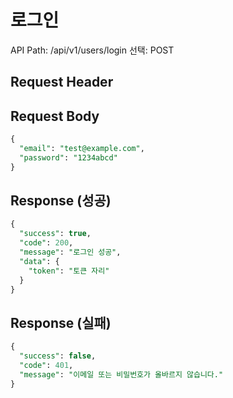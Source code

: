 # 로그인

API Path: /api/v1/users/login
선택: POST

## **Request Header**

## Request Body

```sql
{
  "email": "test@example.com",
  "password": "1234abcd"
}
```

## Response (성공)

```sql
{
  "success": true,
  "code": 200,
  "message": "로그인 성공",
  "data": {
    "token": "토큰 자리"
  }
}
```

## Response (실패)

```sql
{
  "success": false,
  "code": 401,
  "message": "이메일 또는 비밀번호가 올바르지 않습니다."
}
```